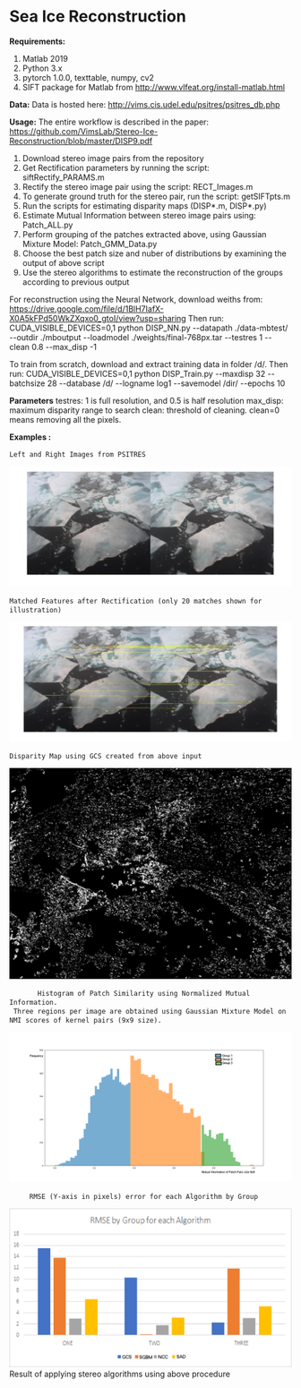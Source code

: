 # Sea Ice Reconstruction
**Requirements:**
  1. Matlab 2019
  2. Python 3.x
  3. pytorch 1.0.0, texttable, numpy, cv2
  4. SIFT package for Matlab from http://www.vlfeat.org/install-matlab.html
  
  
 **Data:**
 Data is hosted here: http://vims.cis.udel.edu/psitres/psitres_db.php
 
 **Usage:**
 The entire workflow is described in the paper: https://github.com/VimsLab/Stereo-Ice-Reconstruction/blob/master/DISP9.pdf
 
 1. Download stereo image pairs from the repository 
 2. Get Rectification parameters by running the script: siftRectify_PARAMS.m
 3. Rectify the stereo image pair using the script: RECT_Images.m
 4. To generate ground truth for the stereo pair, run the script: getSIFTpts.m
 5. Run the scripts for estimating disparity maps (DISP*.m, DISP*.py)
 6. Estimate Mutual Information between stereo image pairs using: Patch_ALL.py
 7. Perform grouping of the patches extracted above, using Gaussian Mixture Model: Patch_GMM_Data.py
 8. Choose the best patch size and nuber of distributions by examining the output of above script
 9. Use the stereo algorithms to estimate the reconstruction of the groups according to previous output
 
 For reconstruction using the Neural Network, download weiths from: https://drive.google.com/file/d/1BlH7IafX-X0A5kFPd50WkZXqxo0_gtoI/view?usp=sharing
 Then run:
 CUDA_VISIBLE_DEVICES=0,1 python DISP_NN.py --datapath ./data-mbtest/   --outdir ./mboutput --loadmodel ./weights/final-768px.tar  --testres 1 --clean 0.8 --max_disp -1
 
To train from scratch, download and extract training data in folder /d/. 
Then run: 
CUDA_VISIBLE_DEVICES=0,1 python DISP_Train.py --maxdisp 32 --batchsize 28 --database /d/ --logname log1 --savemodel /dir/  --epochs 10
 
 
**Parameters**
testres: 1 is full resolution, and 0.5 is half resolution
max_disp: maximum disparity range to search
clean: threshold of cleaning. clean=0 means removing all the pixels.


 **Examples :**
                                                     
						               
	Left and Right Images from PSITRES
   <img src="Images/OATRC_07_LR_Montage.jpg" alt="LEFT-RIGHT"/>
    
	 	 
	Matched Features after Rectification (only 20 matches shown for illustration)	 
 <img src="Images/OATRC_Matched_Features07siParam.jpg" alt="Matched"/> 
 	
	       
	Disparity Map using GCS created from above input
  <img src="Images/OATRC07GCS_Disp.jpg" alt="Disparity-GCS"/> 
 	
	   
	       Histogram of Patch Similarity using Normalized Mutual Information.
	 Three regions per image are obtained using Gaussian Mixture Model on NMI scores of kernel pairs (9x9 size). 

  <img src="Images/Patch9_nmi_mod3.png" alt="Patch9_mod3"/> 
  	

         RMSE (Y-axis in pixels) error for each Algorithm by Group
	 
 <img src="Images/RMSE_T.png" alt="RMSE"/>
  	Result of applying stereo algorithms using above procedure
